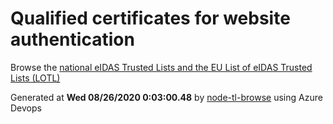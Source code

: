 # Qualified certificates for website authentication 
 Browse the [national eIDAS Trusted Lists and the EU List of eIDAS Trusted Lists (LOTL)](https://webgate.ec.europa.eu/tl-browser/#/) 
 
 
Generated at **Wed 08/26/2020  0:03:00.48** by [node-tl-browse](https://github.com/ymedlop/node-tl-browser) using Azure Devops 
